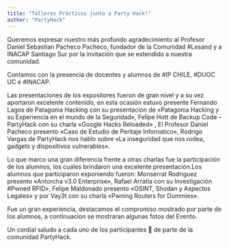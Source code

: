 ```yaml
---
title: "Talleres Prácticos junto a Party Hack!"
author: "PartyHack"
---
```

	

Queremos expresar nuestro más profundo agradecimiento al Profesor Daniel Sebastian Pacheco Pacheco, fundador de la Comunidad #Lesand y a INACAP Santiago Sur por la invitación que se extendido a nuestra comunidad.

Contamos con la presencia de docentes y alumnos de #IP CHILE, #DUOC UC e #INACAP.

Las presentaciones de los expositores fueron de gran nivel y a su vez aportaron excelente contenido, en esta ocasión estuvo presente Fernando Lagos de Patagonia Hacking con su presentación de «Patagonia Hacking y su Experiencia en el mundo de la Seguridad», Felipe Hott de Backup Code – PartyHack con su charla «Google Hacks Reloaded» , El Profesor Daniel Pacheco  presento «Caso de Estudio de Peritaje Infornatico»,  Rodrigo Vargas de PartyHack nos hablo sobre «La inseguridad que nos rodea, gadgets y dispositivos vulnerables».

Lo que marco una gran diferencia frente a otras charlas fue la participación de los alumnos, los cuales brindaron una excelente presentación.Los alumnos que participaron exponiendo fueron:  Monserrat Rodriguez presento «Antorcha v3.0 Enterprise»,  Rafael Arratia con su Investigación #Pwned RFID», Felipe Maldonado presento «OSINT, Shodan y Aspectos Legales» y por Vay3t con su charla «Pwning Routers for Dummies».

Fue un gran experiencia, destacamos el compromiso mostrado por parte  de los alumnos, a continuacion se mostraran algunas fotos del Evento.

Un cordial saludo a cada uno de los participantes 🙂 de parte de la comunidad PartyHack.
